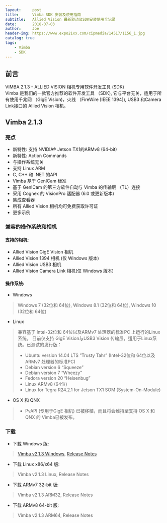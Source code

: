 ```yaml
---
layout:     post
title:      Vimba SDK 安装及使用指南
subtitle:   Allied Vision 最新驱动及SDK安装使用全记录
date:       2018-07-03
author:     Joe
header-img: https://www.expo21xx.com/cipmedia/14517/1156_1.jpg
catalog: true
tags:
    - Vimba
    - SDK
---
```


## 前言

VIMBA 2.1.3 - ALLIED VISION 相机专用软件开发工具 (SDK)  
Vimba 是我们的一款官方推荐的软件开发工具 （SDK), 它与平台无关，适用于所有使用千兆网 （GigE Vision)，火线 （FireWire [IEEE 1394]), USB3 和Camera Link接口的 Allied Vision 相机。


## Vimba 2.1.3

### 亮点
* 新特性: 支持 NVIDIA® Jetson TX1的ARMv8 (64-bit)
* 新特性: Action Commands
* 与操作系统无关
* 支持 Linux ARM
* C, C++ 和 .NET 的API
* Vimba 基于 GenICam 标准
* 基于 GenICam 的第三方软件自动与 Vimba 的传输层 （TL）连接
* 采用 Cognex 的 VisionPro 适配器 (6.0 或更新版本)
* 集成查看器
* 所有 Allied Vision 相机均可免费获取许可证
* 更多示例


### 兼容的操作系统和相机

#### 支持的相机:

* Allied Vision GigE Vision 相机
* Allied Vision 1394 相机 (仅 Windows 版本)
* Allied Vision USB3 相机
* Allied Vision Camera Link 相机(仅 Windows 版本)

#### 操作系统:

* Windows
> Windows 7 (32位和 64位), Windows 8.1 (32位和 64位), Windows 10 (32位和 64位)
* Linux
> 兼容基于 Intel-32位和 64位以及ARMv7 处理器的标准PC 上运行的Linux系统。 目前仅支持 GigE Vision与USB3 Vision 传输层，适用于Linux系统。已测试的发行版：
> * Ubuntu version 14.04 LTS ”Trusty Tahr” (Intel-32位和 64位以及ARMv7 处理器的标准PC)
> * Debian version 6 “Squeeze”
> * Debian version 7 “Wheezy”
> * Fedora version 20 “Heisenbug”
> * Linux ARMv8 (64位)
> * Linux for Tegra R24.2.1 for Jetson TX1 SOM (System-On-Module)
* OS X 和 QNX
> * PvAPI (专用于GigE 相机) 已被移植，而且将会维持至支持 OS X 和  QNX 的 Vimba已被发布。

### 下载
* 下载 Windows 版:
> [Vimba v2.1.3 Windows](http://china.alliedvision.com/cn/%E4%BA%A7%E5%93%81/%E8%BD%AF%E4%BB%B6.html#agb-modal-content-5646), [Release Notes](http://china.alliedvision.com/cn/%E4%BA%A7%E5%93%81/%E8%BD%AF%E4%BB%B6.html#agb-modal-content-5646)  
* 下载 Linux x86/x64 版:
> Vimba v2.1.3 Linux, Release Notes 
* 下载 ARMv7 32-bit 版:
> Vimba v2.1.3 ARM32, Release Notes 
* 下载 ARMv8 64-bit 版:
> Vimba v2.1.3 ARM64, Release Notes 
